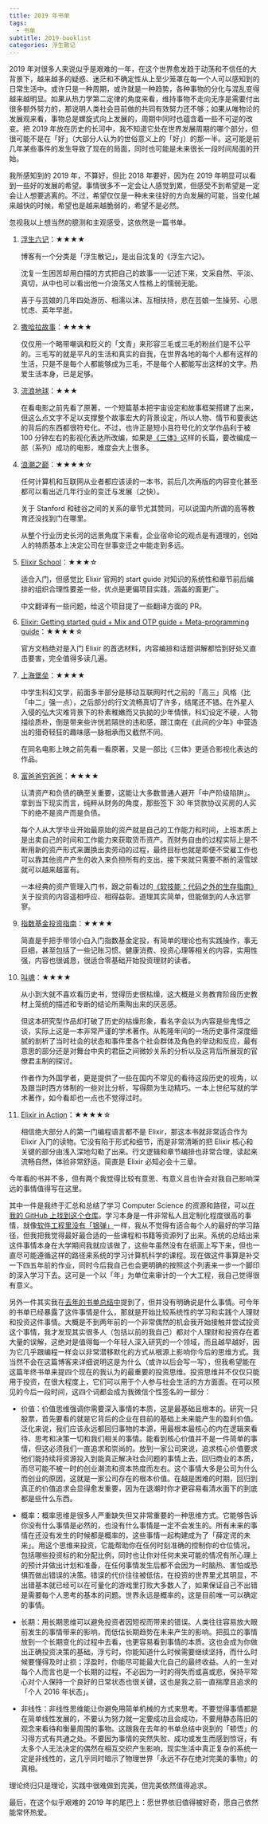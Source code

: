 ```yaml
---
title: 2019 年书单
tags:
  - 书单
subtitle: 2019-booklist
categories: 浮生散记
---
```


2019 年对很多人来说似乎是艰难的一年，在这个世界愈发趋于动荡和不信任的大背景下，越来越多的疑惑、迷茫和不确定性从上至少笼罩在每一个人可以感知到的日常生活中。或许只是一种周期，或许就是一种趋势，各种事物的分化与混乱变得越来越明显。如果从热力学第二定律的角度来看，维持事物不走向无序是需要付出很多额外努力的，那说明人类社会目前做的共同有效努力还不够；如果从唯物论的发展观来看，事物总是螺旋式向上发展的，周期中同时也蕴含着一些不可逆的改变。把 2019 年放在历史的长河中，我不知道它处在世界发展周期的哪个部分，但很可能不是在「好」（大部分人认为的世俗意义上的「好」）的那一半。这可能是前几年某些事件的发生导致了现在的局面，同时也可能是未来很长一段时间局面的开始。

我所感知到的 2019 年，不算好，但比 2018 年要好，因为在 2019 年明显可以看到一些好的发展的希望。事情很多不一定会让人感觉到累，但感受不到希望是一定会让人想要逃离的。不过，希望仅仅是一种未来往好的方向发展的可能，当变化越来越快的时候，希望也是越来越脆弱的，希望不是必然。

<!-- more -->

忽视我以上想当然的臆测和主观感受，这依然是一篇书单。

1. [浮生六记](https://book.douban.com/subject/27006467/)：★★★★

   博客有一个分类是「浮生散记」，是出自沈复的《浮生六记》。

   沈复一生困苦却用白描的方式把自己的故事一一记述下来，文采自然、平淡、真切，从中也可以看出他一介浪荡文人性格上的懦弱无能。

   喜于与芸娘的几年四处游历、相濡以沫、互相扶持，悲在芸娘一生操劳、心思忧虑、英年早逝。

2. [撒哈拉故事](https://book.douban.com/subject/26997048/)：★★★★

   仅仅用一个略带嘲讽和贬义的「文青」来形容三毛或三毛的粉丝们是不公平的。三毛写的就是平凡的生活和真实的自我，在世界各地的每个人都有这样的生活，只是不是每个人都能够成为三毛，不是每个人都能写出这样的文字。热爱生活本身，已是足够。

3. [流浪地球](https://book.douban.com/subject/30455321/)：★★★

   在看电影之前先看了原著，一个短篇基本把宇宙设定和故事框架搭建了出来，但这么点文字不足以支撑整个故事宏大的背景设定，所以人物、情节和要表达的背后的东西都很符号化。不过，也许正是短小且符号化的文学作品利于被 100 分钟左右的影视化表达所改编，如果是[《三体》](https://book.douban.com/subject/6518605/)这样的长篇，要改编成一部（系列）成功的电影，难度会大上很多。

4. [浪潮之巅](https://book.douban.com/subject/6709783/)：★★★★☆

   任何计算机和互联网从业者都应该读的一本书，前后几次再版的内容变化甚至都可以看出近几年行业的变迁与发展（之快）。

   关于 Stanford 和硅谷之间的关系的章节尤其赞同，可以说国内所谓的高等教育还没找到门在哪里。

   从整个行业历史长河的远景角度下来看，企业宿命论的观点是有道理的，创始人的特质基本上决定公司在世事变迁之中能走到多远。

5. [Elixir School](https://elixirschool.com/zh-hans/)：★★★☆

   适合入门，但感觉比 Elixir 官网的 start guide 对知识的系统性和章节前后编排的组织合理性要差一些，优点是更偏项目实践，涵盖的面更广。

   中文翻译有一些问题，给这个项目提了一些翻译方面的 PR。

6. [Elixir: Getting started guid + Mix and OTP guide + Meta-programming guide](https://elixir-lang.org/getting-started/introduction.html)：★★★★☆

   官方文档绝对是入门 Elixir 的首选材料，内容编排和话题讲解都恰到好处又直击要害，完全值得多读几遍。

7. [上海堡垒](https://book.douban.com/subject/26910174/)：★★★★

   中学生科幻文学，前面多半部分是移动互联网时代之前的「高三」风格（比「中二」强一点），之后部分的行文流畅真切了许多，结尾还不错。在外星人入侵的弘大灾难背景下的朴素稚嫩而又执拗的少年情愫，科幻设定不硬，人物描绘质朴，倒是带来些许恍若隔世的违和感，跟江南在《此间的少年》中营造出的猎奇轻狂的趣味感一脉相承而又截然不同。

   在同名电影上映之前先看一看原著，又是一部比《三体》更适合影视化表达的作品。

8. [富爸爸穷爸爸](https://book.douban.com/subject/25816940/)：★★★★

   认清资产和负债的确至关重要，这能让大多数普通人避开「中产阶级陷阱」。拿到当下现实而言，纯粹从财务的角度，那些签下 30 年贷款协议买房的人买下的绝不是资产而是负债。

   每个人从大学毕业开始最原始的资产就是自己的工作能力和时间，上班本质上是出卖自己的时间和工作能力来获取货币资产。而财务自由的过程实际上是不断用新的资产形式来置换出卖劳动的过程，最终目标也就是即便不受雇工作也可以靠其他资产产生的收入来负担所有的支出，接下来就只需要不断的滚雪球就可以越来越富有。

   一本经典的资产管理入门书，跟之前看过的[《软技能：代码之外的生存指南》](https://book.douban.com/subject/26835090/)关于投资的内容遥相呼应、相得益彰。道理其实简单，但能做到的人永远寥寥。

9. [指数基金投资指南](https://book.douban.com/subject/27204860/)：★★★★

   简直是手把手带领小白入门指数基金定投，有简单的理论也有实践操作，事无巨细，甚至包括了一些记账习惯、健康消费、投资心理等相关的内容，实用性强，内容也很诚恳，很适合零基础开始投资理财的读者。

10. [叫魂](https://book.douban.com/subject/10471333/)：★★★★

    从小到大就不喜欢看历史书，觉得历史很枯燥，这大概是义务教育阶段历史教材上笼统的描述和专断的结论所熏陶出来的厌恶感。

    但这本研究型作品却打破了历史的枯燥形象，看名字会以为内容是些鬼怪之谈，实际上这是一本非常严谨的学术著作。从乾隆年间的一场历史事件深度细腻的剖析了当时社会的状态和事件里各个社会群体及角色的举动和反应，最有意思的部分还是对舞台中央的君臣之间微妙关系的分析以及这背后所展现的官僚君主制的探讨。

    作者作为外国学者，更是提供了一些在国内不常见的看待这段历史的视角，以及跟当时西方体制的一些对比分析，写得颇为生动精巧。一本上世纪写就的学术著作，如今看却也一点也不觉得过时。

11. [Elixir in Action](https://book.douban.com/subject/25897187/)：★★★★☆

    相信绝大部分人的第一门编程语言都不是 Elixir，那这本书就非常适合作为 Elixir 入门的读物。它没有陷于形式和细节，而是非常清晰的把 Elixir 核心和关键的部分由浅入深地勾勒了出来。行文逻辑和章节编排也非常合理，读起来流畅自然，体验非常舒适。简直是 Elixir 必知必会十三章。

今年看的书并不多，但有两个我觉得比较有意思、有意义且也许会对我自己影响深远的事情值得写在这里。

其中一件是我终于汇总和总结了学习 Computer Science 的资源和路径，可以[在我的 GitHub 上找到这个仓库](https://github.com/Maples7/cs-roadmap)。学习本身是一件非常私人且定制化程度很高的事情，就像[软件工程里没有「银弹」](https://en.wikipedia.org/wiki/No_Silver_Bullet)一样，我从不觉得有适合每个人的最好的学习路径，但我把我觉得最好最合适的一些课程和书籍等资源列了出来。系统的总结出来这件事情本身在大学期间我就应该做了，这些年虽然没有在纸面上写下来，但也一直尽可能遵循这样的路径来系统的学习计算机科学的课程。现在做这件事算是补交一下四五年前的作业，同时今后我自己也会更明确的按照这个列表来一步一个脚印的深入学习下去。这可是一个以「年」为单位来审计的一个大工程，我自己觉得很有意义。

另外一件其实我在[去年的书单总结中](http://maples7.com/2018/12/31/2018-booklist/)提到了，但并没有明确说是什么事情。可今年的书单已经暴露了这件事情是什么，那就是开始比较系统性的学习和实践个人理财和投资这件事情。大概是不到两年前的一个非常偶然的机会我开始接触并尝试投资这个事情，我才发现其实很多人（包括以前的我自己）都对个人理财和投资存在着大量的误解，这绝对是值得每一个年轻人深入研究的一个领域，而且越早越好，因为它几乎跟编程一样会以非常潜移默化的方式从根源上影响你今后的思维方式。我当然不会在这篇博客来详细说明这是为什么（或许以后会写一写），但我希望能在这篇年终书单来提四个现在的我认为的最重要的投资思维。投资思维并不仅仅只能用于投资，在很大程度上，它们可以用于个人参与社会生活的方方面面。在可以预见的今后一段时间，这四个词都会成为我微信个性签名的一部分：

- 价值：价值思维强调你需要深入事情的本质，这是最基础且根本的。研究一只股票，首先要看的就是它背后的企业在目前的基础上未来能产生的盈利价值。泛化来说，我们应该永远都回归事物的本源，用最根本最核心的内在逻辑来看待、思考和决策一切和我们相关的事情。能看到核心价值并不是一件简单的事情，但这必须我们一直追求和崇尚的。放到一家公司来说，追求核心价值要求他们能持续将资源投入到能真正解决社会问题的事情上去，回归商业的本质，而尽可能不被一时的创业潮流和资本热度而左右。这个事情大多是公司为什么而创业的原因，这就是一家公司存在的根本价值。在越是困难的时期，回归到真正的价值追求会显得愈发重要，因为在退潮时你才更容易看清水面下的到底都是些什么东西。

- 概率：概率思维是很多人严重缺失但又非常重要的一种思维方式。它能够告诉你没有什么事情是必然的，也没有什么事情是一定不会发生的。所有未来的事情在还没有发生的时候都是概率的，这些事情一起构建成为了「薛定谔的未来」。用这个思维来投资，它能帮助你在任何时刻准确的控制你的仓位情况，包括哪些投资标的和分配比例，同时也让你对任何未来可能的情况有所心理上的预计并做出计划和准备，在任何事情发生后都不会因为一时脑热、害怕或恐惧而做出错误的决策。错误的代价往往被低估，在投资的世界里尤其明显，不出错基本就已经可以在可量化的游戏里打败大多数人了，如果保证自己不出错是需要每个人思考的基本的问题。世界永远是概率的，这是目前唯一可以确定的事情。

- 长期：用长期思维可以避免投资者因短视而带来的错误。人类往往容易放大眼前发生的事情带来的影响，而低估长期趋势在未来产生的影响。把孤立的事情放到一个长期变化的过程中去看，也更容易看到事情的本质。这也会成为你做出正确投资决策的基础，浮亏时，你能知道什么时候需要继续坚持，而什么时候要懂得及时止损；浮盈时，你能尽可能最大化自己的最终收益。人的一生对每个人而言也是一个长期的过程，不必因为一时的得失而或喜或悲，保持平常心对个人保持一个良好的日常状态也很关键，这也是我之前一直揣摩且追求的「个人 2016 年状态」。

- 非线性：非线性思维能让你避免用简单机械的方式来思考。不要觉得事情都是在简单线性发展的，不要认为努力就一定要成功且会成功，不要用静态陈旧的观念来看待和衡量周围的事物。这跟我在去年的书单总结中说到的「顿悟」的习得方式有共通之处。不要因为事情的突然失败、成功或发生而感到惊讶，有太多个人无法决定的偶然在相互交织产生影响，现实生活中真正复杂的系统一定是非线性的，这几乎同时暗示了物理世界「永远不存在绝对完美的事物」的真相。

理论终归只是理论，实践中很难做到完美，但完美依然值得追求。

最后，在这个似乎艰难的 2019 年的尾巴上：愿世界依旧值得被好奇，愿自己依然能常怀热爱。
